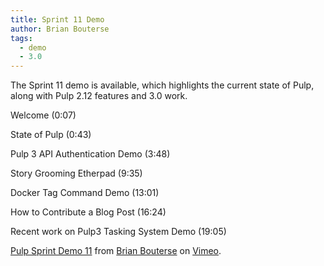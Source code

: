 ```yaml
---
title: Sprint 11 Demo
author: Brian Bouterse
tags:
  - demo
  - 3.0
---
```

The Sprint 11 demo is available, which highlights the current state of Pulp, along with Pulp 2.12 features and 3.0 work.

Welcome (0:07)

State of Pulp (0:43)

Pulp 3 API Authentication Demo (3:48)

Story Grooming Etherpad (9:35)

Docker Tag Command Demo (13:01)

How to Contribute a Blog Post (16:24)

Recent work on Pulp3 Tasking System Demo (19:05)

[Pulp Sprint Demo 11](https://vimeo.com/194842945) from [Brian Bouterse](https://vimeo.com/user53392398) on [Vimeo](https://vimeo.com).
